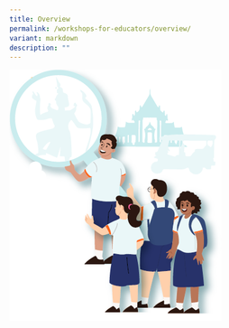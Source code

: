 ```yaml
---
title: Overview
permalink: /workshops-for-educators/overview/
variant: markdown
description: ""
---
```

![](/images/learning_journey_cover.png)